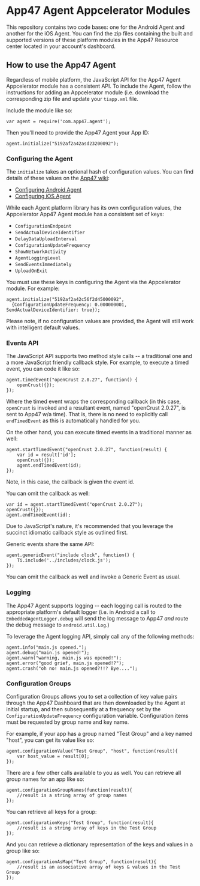 # App47 Agent Appcelerator Modules

This repository contains two code bases: one for the Android Agent and another for the iOS Agent. You can find the zip files containing the built and supported versions of these platform modules in the App47 Resource center located in your account's dashboard.

## How to use the App47 Agent

Regardless of mobile platform, the JavaScript API for the App47 Agent Appcelerator module has a consistent API. To include the Agent, follow the instructions for adding an Appcelerator module (i.e. download the corresponding zip file and update your `tiapp.xml` file. 

Include the module like so:

```
var agent = require('com.app47.agent');
```

Then you'll need to provide the App47 Agent your App ID:

```
agent.initialize("5192af2a42asd23200092");
```

### Configuring the Agent

The `initialize` takes an optional hash of configuration values. You can find details of these values on the [App47 wiki](http://app47.com/wiki/doku.php):

* [Configuring Android Agent](http://app47.com/wiki/doku.php?id=configure:androidapp#configure_embedded_agent)
* [Configuring iOS Agent](http://app47.com/wiki/doku.php?id=configure:iosapp#configure_the_embedded_agent)

While each Agent platform library has its own configuration values, the Appcelerator App47 Agent module has a consistent set of keys:

 * `ConfigurationEndpoint`
 * `SendActualDeviceIdentifier`
 * `DelayDataUploadInterval`
 * `ConfigurationUpdateFrequency`
 * `ShowNetworkActivity`
 * `AgentLoggingLevel`
 * `SendEventsImmediately`
 * `UploadOnExit`

You must use these keys in configuring the Agent via the Appcelerator module. For example:

 ```
 agent.initialize("5192af2a42c56f2d45000092", 
   {ConfigurationUpdateFrequency: 0.000000001, SendActualDeviceIdentifier: true});
 ```

Please note, if no configuration values are provided, the Agent will still work with intelligent default values. 

### Events API

The JavaScript API supports two method style calls -- a traditional one and a more JavaScript friendly callback style. For example, to execute a timed event, you can code it like so:

```
agent.timedEvent("openCrust 2.0.27", function() {
	openCrust({});
});
```

Where the timed event wraps the corresponding callback (in this case, `openCrust` is invoked and a resultant event, named "openCrust 2.0.27", is sent to App47 w/a time). That is, there is no need to explicitly call `endTimedEvent` as this is automatically handled for you. 

On the other hand, you can execute timed events in a traditional manner as well:

```
agent.startTimedEvent("openCrust 2.0.27", function(result) {
	var id = result['id'];
	openCrust({});
	agent.endTimedEvent(id);
});
```

Note, in this case, the callback is given the event id. 

You can omit the callback as well:

```
var id = agent.startTimedEvent("openCrust 2.0.27");
openCrust({});
agent.endTimedEvent(id);
```

Due to JavaScript's nature, it's recommended that you leverage the succinct idiomatic callback style as outlined first. 

Generic events share the same API:

```
agent.genericEvent("include clock", function() {
	Ti.include('../includes/clock.js');
});
```

You can omit the callback as well and invoke a Generic Event as usual. 

### Logging

The App47 Agent supports logging -- each logging call is routed to the appropriate platform's default logger (i.e. in Android a call to `EmbeddedAgentLogger.debug` will send the log message to App47 _and_ route the debug message to `android.util.Log`.)

To leverage the Agent logging API, simply call any of the following methods:

```
agent.info("main.js opened.");
agent.debug("main.js opened!");
agent.warn("warning, main.js was opened!");
agent.error("good grief, main.js opened!?");
agent.crash("oh no! main.js opened?!!? Bye....");
```

### Configuration Groups

Configuration Groups allows you to set a collection of key value pairs through the App47 Dashboard that are then downloaded by the Agent at initial startup, and then subsequently at a frequency set by the `ConfigurationUpdateFrequency` configuration variable. Configuration items must be requested by group name and key name.

For example, if your app has a group named "Test Group" and a key named "host", you can get its value like so:

```
agent.configurationValue("Test Group", "host", function(result){
	var host_value = result[0];
});
```

There are a few other calls available to you as well. You can retrieve all group names for an app like so:

```
agent.configurationGroupNames(function(result){
	//result is a string array of group names
});
```

You can retrieve all keys for a group:

```
agent.configurationKeys("Test Group", function(result){
	//result is a string array of keys in the Test Group
});
```

And you can retrieve a dictionary representation of the keys and values in a group like so:

```
agent.configurationAsMap("Test Group", function(result){
	//result is an associative array of keys & values in the Test Group
});
```






